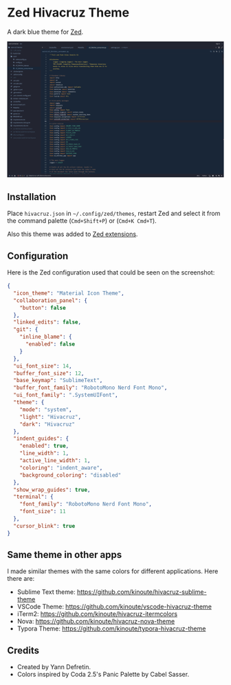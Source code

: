 # Zed Hivacruz Theme

A dark blue theme for [Zed](https://zed.dev).

![image](screenshots/hivacruz.png)

## Installation

Place `hivacruz.json` in `~/.config/zed/themes`, restart Zed and select it from the command palette (`Cmd+Shift+P`) or (`Cmd+K Cmd+T`).

Also this theme was added to [Zed extensions](https://github.com/zed-industries/extensions).

## Configuration

Here is the Zed configuration used that could be seen on the screenshot:

```json
{
  "icon_theme": "Material Icon Theme",
  "collaboration_panel": {
    "button": false
  },
  "linked_edits": false,
  "git": {
    "inline_blame": {
      "enabled": false
    }
  },
  "ui_font_size": 14,
  "buffer_font_size": 12,
  "base_keymap": "SublimeText",
  "buffer_font_family": "RobotoMono Nerd Font Mono",
  "ui_font_family": ".SystemUIFont",
  "theme": {
    "mode": "system",
    "light": "Hivacruz",
    "dark": "Hivacruz"
  },
  "indent_guides": {
    "enabled": true,
    "line_width": 1,
    "active_line_width": 1,
    "coloring": "indent_aware",
    "background_coloring": "disabled"
  },
  "show_wrap_guides": true,
  "terminal": {
    "font_family": "RobotoMono Nerd Font Mono",
    "font_size": 11
  },
  "cursor_blink": true
}
```

## Same theme in other apps

I made similar themes with the same colors for different applications. Here there are:

- Sublime Text theme: https://github.com/kinoute/hivacruz-sublime-theme
- VSCode Theme: https://github.com/kinoute/vscode-hivacruz-theme
- iTerm2: https://github.com/kinoute/hivacruz-itermcolors
- Nova: https://github.com/kinoute/hivacruz-nova-theme
- Typora Theme: https://github.com/kinoute/typora-hivacruz-theme

## Credits

- Created by Yann Defretin.
- Colors inspired by Coda 2.5's Panic Palette by Cabel Sasser.
